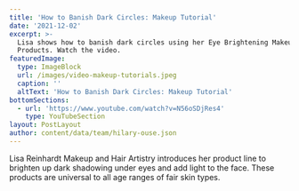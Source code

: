 ```yaml
---
title: 'How to Banish Dark Circles: Makeup Tutorial'
date: '2021-12-02'
excerpt: >-
  Lisa shows how to banish dark circles using her Eye Brightening Makeup
  Products. Watch the video.
featuredImage:
  type: ImageBlock
  url: /images/video-makeup-tutorials.jpeg
  caption: ''
  altText: 'How to Banish Dark Circles: Makeup Tutorial'
bottomSections:
  - url: 'https://www.youtube.com/watch?v=N56oSDjRes4'
    type: YouTubeSection
layout: PostLayout
author: content/data/team/hilary-ouse.json
---
```

Lisa Reinhardt Makeup and Hair Artistry introduces her product line to brighten up dark shadowing under eyes and add light to the face. These products are universal to all age ranges of fair skin types.
